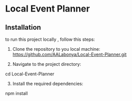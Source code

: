 # Local Event Planner

## Installation 

to run this project locally , follow this steps:

1. Clone the repository to you local machine:
  https://github.com/AALabonya/Local-Event-Planner.git

2. Navigate to the project directory:
  
  cd Local-Event-Planner

3. Install the required dependencies:

 npm install

